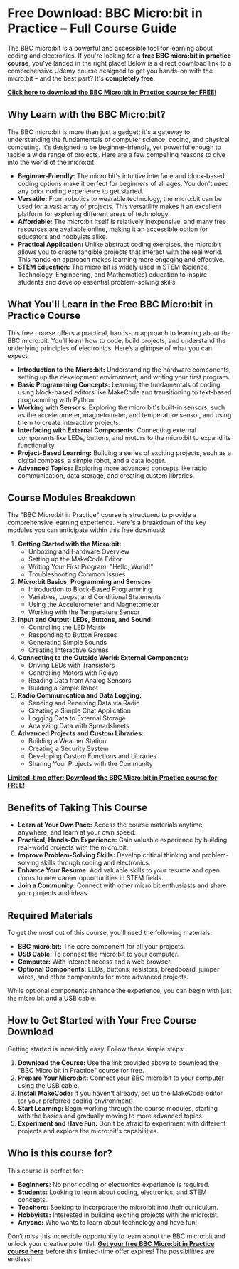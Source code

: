# Free Download: BBC Micro:bit in Practice – Full Course Guide

The BBC micro:bit is a powerful and accessible tool for learning about coding and electronics. If you're looking for a **free BBC micro:bit in practice course**, you've landed in the right place! Below is a direct download link to a comprehensive Udemy course designed to get you hands-on with the micro:bit – and the best part? It's **completely free**.

[**Click here to download the BBC Micro:bit in Practice course for FREE!**](https://udemywork.com/bbc-micro-bit-in-practice)

## Why Learn with the BBC Micro:bit?

The BBC micro:bit is more than just a gadget; it's a gateway to understanding the fundamentals of computer science, coding, and physical computing. It's designed to be beginner-friendly, yet powerful enough to tackle a wide range of projects. Here are a few compelling reasons to dive into the world of the micro:bit:

*   **Beginner-Friendly:** The micro:bit's intuitive interface and block-based coding options make it perfect for beginners of all ages. You don't need any prior coding experience to get started.
*   **Versatile:** From robotics to wearable technology, the micro:bit can be used for a vast array of projects. This versatility makes it an excellent platform for exploring different areas of technology.
*   **Affordable:** The micro:bit itself is relatively inexpensive, and many free resources are available online, making it an accessible option for educators and hobbyists alike.
*   **Practical Application:** Unlike abstract coding exercises, the micro:bit allows you to create tangible projects that interact with the real world. This hands-on approach makes learning more engaging and effective.
*   **STEM Education:** The micro:bit is widely used in STEM (Science, Technology, Engineering, and Mathematics) education to inspire students and develop essential problem-solving skills.

## What You'll Learn in the Free BBC Micro:bit in Practice Course

This free course offers a practical, hands-on approach to learning about the BBC micro:bit. You’ll learn how to code, build projects, and understand the underlying principles of electronics. Here’s a glimpse of what you can expect:

*   **Introduction to the Micro:bit:** Understanding the hardware components, setting up the development environment, and writing your first program.
*   **Basic Programming Concepts:** Learning the fundamentals of coding using block-based editors like MakeCode and transitioning to text-based programming with Python.
*   **Working with Sensors:** Exploring the micro:bit's built-in sensors, such as the accelerometer, magnetometer, and temperature sensor, and using them to create interactive projects.
*   **Interfacing with External Components:** Connecting external components like LEDs, buttons, and motors to the micro:bit to expand its functionality.
*   **Project-Based Learning:** Building a series of exciting projects, such as a digital compass, a simple robot, and a data logger.
*   **Advanced Topics:** Exploring more advanced concepts like radio communication, data storage, and creating custom libraries.

## Course Modules Breakdown

The "BBC Micro:bit in Practice" course is structured to provide a comprehensive learning experience. Here's a breakdown of the key modules you can anticipate within this free download:

1.  **Getting Started with the Micro:bit:**
    *   Unboxing and Hardware Overview
    *   Setting up the MakeCode Editor
    *   Writing Your First Program: "Hello, World!"
    *   Troubleshooting Common Issues
2.  **Micro:bit Basics: Programming and Sensors:**
    *   Introduction to Block-Based Programming
    *   Variables, Loops, and Conditional Statements
    *   Using the Accelerometer and Magnetometer
    *   Working with the Temperature Sensor
3.  **Input and Output: LEDs, Buttons, and Sound:**
    *   Controlling the LED Matrix
    *   Responding to Button Presses
    *   Generating Simple Sounds
    *   Creating Interactive Games
4.  **Connecting to the Outside World: External Components:**
    *   Driving LEDs with Transistors
    *   Controlling Motors with Relays
    *   Reading Data from Analog Sensors
    *   Building a Simple Robot
5.  **Radio Communication and Data Logging:**
    *   Sending and Receiving Data via Radio
    *   Creating a Simple Chat Application
    *   Logging Data to External Storage
    *   Analyzing Data with Spreadsheets
6.  **Advanced Projects and Custom Libraries:**
    *   Building a Weather Station
    *   Creating a Security System
    *   Developing Custom Functions and Libraries
    *   Sharing Your Projects with the Community

[**Limited-time offer: Download the BBC Micro:bit in Practice course for FREE!**](https://udemywork.com/bbc-micro-bit-in-practice)

## Benefits of Taking This Course

*   **Learn at Your Own Pace:** Access the course materials anytime, anywhere, and learn at your own speed.
*   **Practical, Hands-On Experience:** Gain valuable experience by building real-world projects with the micro:bit.
*   **Improve Problem-Solving Skills:** Develop critical thinking and problem-solving skills through coding and electronics.
*   **Enhance Your Resume:** Add valuable skills to your resume and open doors to new career opportunities in STEM fields.
*   **Join a Community:** Connect with other micro:bit enthusiasts and share your projects and ideas.

## Required Materials

To get the most out of this course, you'll need the following materials:

*   **BBC micro:bit:** The core component for all your projects.
*   **USB Cable:** To connect the micro:bit to your computer.
*   **Computer:** With internet access and a web browser.
*   **Optional Components:** LEDs, buttons, resistors, breadboard, jumper wires, and other components for more advanced projects.

While optional components enhance the experience, you can begin with just the micro:bit and a USB cable.

## How to Get Started with Your Free Course Download

Getting started is incredibly easy. Follow these simple steps:

1.  **Download the Course:** Use the link provided above to download the "BBC Micro:bit in Practice" course for free.
2.  **Prepare Your Micro:bit:** Connect your BBC micro:bit to your computer using the USB cable.
3.  **Install MakeCode:** If you haven't already, set up the MakeCode editor (or your preferred coding environment).
4.  **Start Learning:** Begin working through the course modules, starting with the basics and gradually moving to more advanced topics.
5.  **Experiment and Have Fun:** Don't be afraid to experiment with different projects and explore the micro:bit's capabilities.

## Who is this course for?

This course is perfect for:

*   **Beginners:** No prior coding or electronics experience is required.
*   **Students:** Looking to learn about coding, electronics, and STEM concepts.
*   **Teachers:** Seeking to incorporate the micro:bit into their curriculum.
*   **Hobbyists:** Interested in building exciting projects with the micro:bit.
*   **Anyone:** Who wants to learn about technology and have fun!

Don’t miss this incredible opportunity to learn about the BBC micro:bit and unlock your creative potential. **[Get your free BBC Micro:bit in Practice course here](https://udemywork.com/bbc-micro-bit-in-practice)** before this limited-time offer expires! The possibilities are endless!
